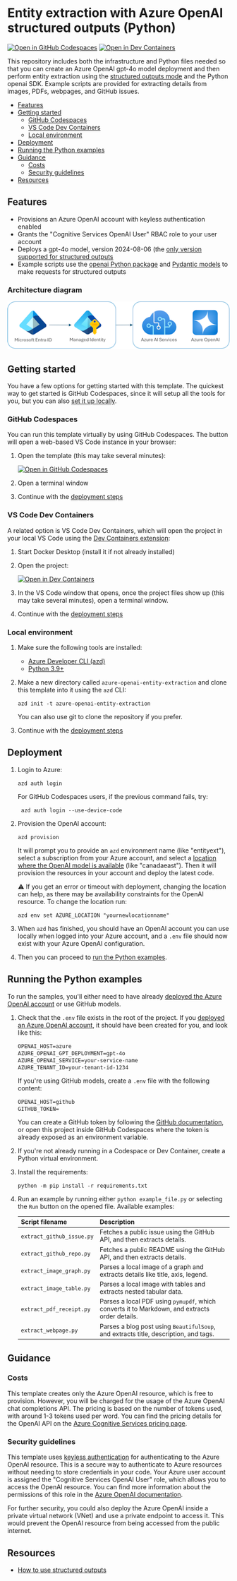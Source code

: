 <!--
---
name: Entity extraction with Azure OpenAI structured outputs
description: Use Azure OpenAI structured outputs and the openai Python SDK to extract details from images, GitHub issues, PDFs, and more.
languages:
- python
- bicep
- azdeveloper
products:
- azure-openai
- azure
page_type: sample
urlFragment: azure-openai-entity-extraction
---
-->
# Entity extraction with Azure OpenAI structured outputs (Python)

[![Open in GitHub Codespaces](https://img.shields.io/static/v1?style=for-the-badge&label=GitHub+Codespaces&message=Open&color=brightgreen&logo=github)](https://github.com/codespaces/new?hide_repo_select=true&ref=main&skip_quickstart=true&machine=basicLinux32gb&repo=784926917&devcontainer_path=.devcontainer%2Fdevcontainer.json&geo=WestUs2)
[![Open in Dev Containers](https://img.shields.io/static/v1?style=for-the-badge&label=Dev%20Containers&message=Open&color=blue&logo=visualstudiocode)](https://vscode.dev/redirect?url=vscode://ms-vscode-remote.remote-containers/cloneInVolume?url=https://github.com/Azure-Samples/azure-openai-entity-extraction)

This repository includes both the infrastructure and Python files needed so that you can create an Azure OpenAI gpt-4o model deployment and then perform entity extraction using the [structured outputs mode](https://learn.microsoft.com/azure/ai-services/openai/how-to/structured-outputs?tabs=python-secure) and the Python openai SDK. Example scripts are provided for extracting details from images, PDFs, webpages, and GitHub issues.

* [Features](#features)
* [Getting started](#getting-started)
  * [GitHub Codespaces](#github-codespaces)
  * [VS Code Dev Containers](#vs-code-dev-containers)
  * [Local environment](#local-environment)
* [Deployment](#deployment)
* [Running the Python examples](#running-the-python-examples)
* [Guidance](#guidance)
  * [Costs](#costs)
  * [Security guidelines](#security-guidelines)
* [Resources](#resources)

## Features

* Provisions an Azure OpenAI account with keyless authentication enabled
* Grants the "Cognitive Services OpenAI User" RBAC role to your user account
* Deploys a gpt-4o model, version 2024-08-06 (the [only version supported for structured outputs](https://learn.microsoft.com/azure/ai-services/openai/how-to/structured-outputs?tabs=python-secure#supported-models)
* Example scripts use the [openai Python package](https://pypi.org/project/openai/) and [Pydantic models](https://docs.pydantic.dev/) to make requests for structured outputs

### Architecture diagram

![Architecture diagram: Microsoft Entra managed identity connecting to Azure AI services](./readme_diagram.png)

## Getting started

You have a few options for getting started with this template.
The quickest way to get started is GitHub Codespaces, since it will setup all the tools for you, but you can also [set it up locally](#local-environment).

### GitHub Codespaces

You can run this template virtually by using GitHub Codespaces. The button will open a web-based VS Code instance in your browser:

1. Open the template (this may take several minutes):

    [![Open in GitHub Codespaces](https://github.com/codespaces/badge.svg)](https://codespaces.new/Azure-Samples/azure-openai-entity-extraction)

2. Open a terminal window
3. Continue with the [deployment steps](#deployment)

### VS Code Dev Containers

A related option is VS Code Dev Containers, which will open the project in your local VS Code using the [Dev Containers extension](https://marketplace.visualstudio.com/items?itemName=ms-vscode-remote.remote-containers):

1. Start Docker Desktop (install it if not already installed)
2. Open the project:

    [![Open in Dev Containers](https://img.shields.io/static/v1?style=for-the-badge&label=Dev%20Containers&message=Open&color=blue&logo=visualstudiocode)](https://vscode.dev/redirect?url=vscode://ms-vscode-remote.remote-containers/cloneInVolume?url=https://github.com/azure-samples/azure-openai-entity-extraction)

3. In the VS Code window that opens, once the project files show up (this may take several minutes), open a terminal window.
4. Continue with the [deployment steps](#deployment)

### Local environment

1. Make sure the following tools are installed:

    * [Azure Developer CLI (azd)](https://aka.ms/install-azd)
    * [Python 3.9+](https://www.python.org/downloads/)

2. Make a new directory called `azure-openai-entity-extraction` and clone this template into it using the `azd` CLI:

    ```shell
    azd init -t azure-openai-entity-extraction
    ```

    You can also use git to clone the repository if you prefer.

3. Continue with the [deployment steps](#deployment)

## Deployment

1. Login to Azure:

    ```shell
    azd auth login
    ```

    For GitHub Codespaces users, if the previous command fails, try:

   ```shell
    azd auth login --use-device-code
    ```

2. Provision the OpenAI account:

    ```shell
    azd provision
    ```

    It will prompt you to provide an `azd` environment name (like "entityext"), select a subscription from your Azure account, and select a [location where the OpenAI model is available](https://learn.microsoft.com/azure/ai-services/openai/concepts/models#standard-deployment-model-availability) (like "canadaeast"). Then it will provision the resources in your account and deploy the latest code.

    ⚠️ If you get an error or timeout with deployment, changing the location can help, as there may be availability constraints for the OpenAI resource. To change the location run:

    ```shell
    azd env set AZURE_LOCATION "yournewlocationname"
    ```

3. When `azd` has finished, you should have an OpenAI account you can use locally when logged into your Azure account, and a `.env` file should now exist with your Azure OpenAI configuration.

4. Then you can proceed to [run the Python examples](#running-the-python-examples).

## Running the Python examples

To run the samples, you'll either need to have already [deployed the Azure OpenAI account](#deployment) or use GitHub models.

1. Check that the `.env` file exists in the root of the project. If you [deployed an Azure OpenAI account](#deployment), it should have been created for you, and look like this:

    ```shell
    OPENAI_HOST=azure
    AZURE_OPENAI_GPT_DEPLOYMENT=gpt-4o
    AZURE_OPENAI_SERVICE=your-service-name
    AZURE_TENANT_ID=your-tenant-id-1234
    ```

    If you're using GitHub models, create a `.env` file with the following content:

    ```shell
    OPENAI_HOST=github
    GITHUB_TOKEN=
    ```

    You can create a GitHub token by following the [GitHub documentation](https://docs.github.com/en/github/authenticating-to-github/keeping-your-account-and-data-secure/creating-a-personal-access-token),
    or open this project inside GitHub Codespaces where the token is already exposed as an environment variable.

2. If you're not already running in a Codespace or Dev Container, create a Python virtual environment.

3. Install the requirements:

    ```shell
    python -m pip install -r requirements.txt
    ```

4. Run an example by running either `python example_file.py` or selecting the `Run` button on the opened file. Available examples:

    | Script filename       | Description                                                                 |
    |---------------------------|-----------------------------------------------------------------------------|
    | `extract_github_issue.py` | Fetches a public issue using the GitHub API, and then extracts details.     |
    | `extract_github_repo.py`  | Fetches a public README using the GitHub API, and then extracts details.    |
    | `extract_image_graph.py`  | Parses a local image of a graph and extracts details like title, axis, legend. |
    | `extract_image_table.py`  | Parses a local image with tables and extracts nested tabular data.          |
    | `extract_pdf_receipt.py`  | Parses a local PDF using `pymupdf`, which converts it to Markdown, and extracts order details. |
    | `extract_webpage.py`      | Parses a blog post using `BeautifulSoup`, and extracts title, description, and tags. |

## Guidance

### Costs

This template creates only the Azure OpenAI resource, which is free to provision. However, you will be charged for the usage of the Azure OpenAI chat completions API. The pricing is based on the number of tokens used, with around 1-3 tokens used per word. You can find the pricing details for the OpenAI API on the [Azure Cognitive Services pricing page](https://azure.microsoft.com/pricing/details/cognitive-services/openai-service/).

### Security guidelines

This template uses [keyless authentication](https://learn.microsoft.com/azure/developer/ai/keyless-connections) for authenticating to the Azure OpenAI resource. This is a secure way to authenticate to Azure resources without needing to store credentials in your code. Your Azure user account is assigned the "Cognitive Services OpenAI User" role, which allows you to access the OpenAI resource. You can find more information about the permissions of this role in the [Azure OpenAI documentation](https://learn.microsoft.com/en-us/azure/ai-services/openai/how-to/role-based-access-control).

For further security, you could also deploy the Azure OpenAI inside a private virtual network (VNet) and use a private endpoint to access it. This would prevent the OpenAI resource from being accessed from the public internet.

## Resources

* [How to use structured outputs](https://learn.microsoft.com/azure/ai-services/openai/how-to/structured-outputs?tabs=python-secure#supported-models)

